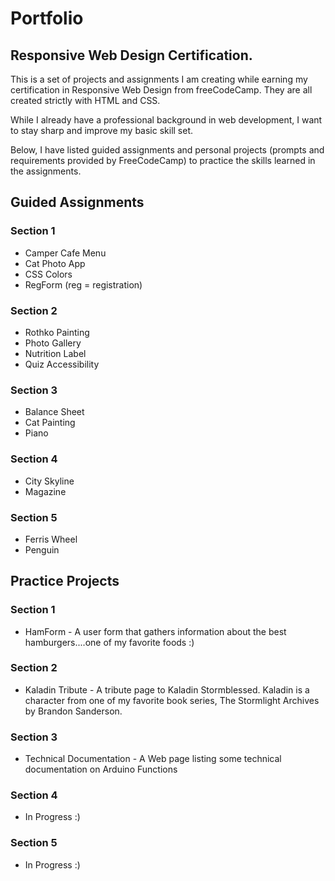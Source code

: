 # Portfolio

## Responsive Web Design Certification.

This is a set of projects and assignments I am creating while earning my certification in Responsive Web Design from freeCodeCamp. They are all created strictly with HTML and CSS.

While I already have a professional background in web development, I want to stay sharp and improve my basic skill set.

Below, I have listed guided assignments and personal projects (prompts and requirements provided by FreeCodeCamp) to practice the skills learned in the assignments.

## Guided Assignments

### Section 1
- Camper Cafe Menu
- Cat Photo App
- CSS Colors
- RegForm (reg = registration)

### Section 2
- Rothko Painting
- Photo Gallery
- Nutrition Label
- Quiz Accessibility

### Section 3
- Balance Sheet
- Cat Painting
- Piano

### Section 4
- City Skyline
- Magazine

### Section 5
- Ferris Wheel
- Penguin

## Practice Projects
### Section 1
- HamForm - A user form that gathers information about the best hamburgers....one of my favorite foods :)

### Section 2
- Kaladin Tribute - A tribute page to Kaladin Stormblessed. Kaladin is a character from one of my favorite book series, The Stormlight Archives by Brandon Sanderson.

### Section 3
- Technical Documentation - A Web page listing some technical documentation on Arduino Functions

### Section 4
- In Progress :)

### Section 5
- In Progress :)

